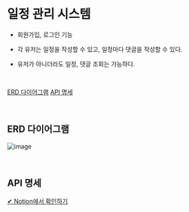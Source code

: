 # 일정 관리 시스템

- 회원가입, 로그인 기능
- 각 유저는 일정을 작성할 수 있고, 일정마다 댓글을 작성할 수 있다.
- 유저가 아니더라도 일정, 댓글 조회는 가능하다.

  <br>

[ERD 다이어그램](erd-다이어그램)
[API 명세](api-명세)

<br>

## ERD 다이어그램

![image](https://github.com/tichall/spring-personal-todo/assets/152502639/5372ae9f-5707-46a2-8287-b8d8c0899a69)


<br>

## API 명세

[✔ Notion에서 확인하기](https://www.notion.so/synge-st/spring-personal-todoApp-API-48ba5ee3c39048ecb058e0ab8dc735f7?pvs=4)




